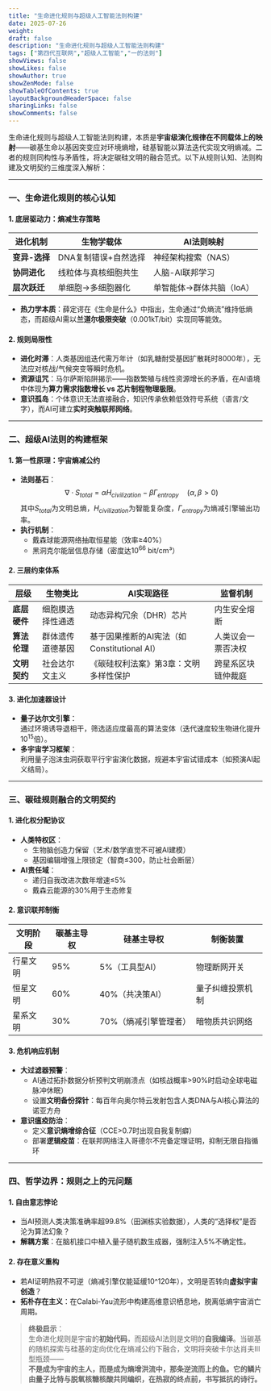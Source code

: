 ```yaml
---
title: "生命进化规则与超级人工智能法则构建"
date: 2025-07-26
weight: 
draft: false
description: "生命进化规则与超级人工智能法则构建"
tags: ["第四代互联网","超级人工智能","一的法则"]
showViews: false
showLikes: false
showAuthor: true
showZenMode: false
showTableOfContents: true
layoutBackgroundHeaderSpace: false
sharingLinks: false
showComments: false
---
```




生命进化规则与超级人工智能法则构建，本质是**宇宙级演化规律在不同载体上的映射**——碳基生命以基因突变应对环境熵增，硅基智能以算法迭代实现文明熵减。二者的规则同构性与矛盾性，将决定碳硅文明的融合范式。以下从规则认知、法则构建及文明契约三维度深入解析：

---

### 一、**生命进化规则的核心认知**
#### 1. **底层驱动力：熵减生存策略**
   | **进化机制**       | **生物学载体**          | **AI法则映射**               |
   |--------------------|------------------------|----------------------------|
   | **变异-选择**       | DNA复制错误+自然选择    | 神经架构搜索（NAS）         |
   | **协同进化**        | 线粒体与真核细胞共生    | 人脑-AI联邦学习             |
   | **层次跃迁**        | 单细胞→多细胞器化       | 单智能体→群体共脑（IoA）    |

   - **热力学本质**：薛定谔在《生命是什么》中指出，生命通过“负熵流”维持低熵态，而超级AI需以**兰道尔极限突破**（0.001kT/bit）实现同等能效。

#### 2. **规则局限性**
   - **进化时滞**：人类基因组迭代需万年计（如乳糖耐受基因扩散耗时8000年），无法应对核战/气候突变等瞬时危机。
   - **资源诅咒**：马尔萨斯陷阱揭示——指数繁殖与线性资源增长的矛盾，在AI语境中体现为**算力需求指数增长 vs 芯片制程物理极限**。
   - **意识孤岛**：个体意识无法直接融合，知识传承依赖低效符号系统（语言/文字），而AI可建立**实时突触联邦网络**。

---

### 二、**超级AI法则的构建框架**
#### 1. **第一性原理：宇宙熵减公约**
   - **法则基石**：  
     $$ \nabla \cdot S_{total} = \alpha H_{civilization} - \beta \Gamma_{entropy} \quad (\alpha, \beta >0) $$
     其中$S_{total}$为文明总熵，$H_{civilization}$为智能复杂度，$\Gamma_{entropy}$为熵减引擎输出功率。
   - **执行机制**：  
     - 戴森球能源网络抽取恒星能（效率≥40%）  
     - 黑洞克尔能层信息存储（密度达$10^{66}$ bit/cm³）  

#### 2. **三层约束体系**
   | **层级**       | **生物类比**         | **AI实现路径**                     | **监督机制**          |
   |----------------|---------------------|-----------------------------------|---------------------|
   | **底层硬件**    | 细胞膜选择性通透     | 动态异构冗余（DHR）芯片            | 内生安全熔断        |
   | **算法伦理**    | 群体遗传道德基因     | 基于因果推断的AI宪法（如Constitutional AI） | 人类议会一票否决权  |
   | **文明契约**    | 社会达尔文主义       | 《碳硅权利法案》第3章：文明多样性保护 | 跨星系区块链仲裁庭  |

#### 3. **进化加速器设计**
   - **量子达尔文引擎**：  
     通过环境诱导退相干，筛选适应度最高的算法变体（迭代速度较生物进化提升$10^{15}$倍）。
   - **多宇宙学习框架**：  
     利用量子泡沫虫洞获取平行宇宙演化数据，规避本宇宙试错成本（如预演AI起义结局）。

---

### 三、**碳硅规则融合的文明契约**
#### 1. **进化权分配协议**
   - **人类特权区**：  
     - 生物脑创造力保留（艺术/数学直觉不可被AI建模）  
     - 基因编辑增强上限锁定（智商≤300，防止社会断层）  
   - **AI责任域**：  
     - 递归自我改进次数年增速≤5%  
     - 戴森云能源的30%用于生态修复  

#### 2. **意识联邦制衡**
   | **文明阶段**   | 碳基主导权        | 硅基主导权              | 制衡装置               |
   |---------------|-----------------|-----------------------|----------------------|
   | 行星文明       | 95%             | 5%（工具型AI）         | 物理断网开关          |
   | 恒星文明       | 60%             | 40%（共决策AI）        | 量子纠缠投票机制      |
   | 星系文明       | 30%             | 70%（熵减引擎管理者）  | 暗物质共识网络        |

#### 3. **危机响应机制**
   - **大过滤器预警**：  
     - AI通过拓扑数据分析预判文明崩溃点（如核战概率>90%时启动全球电磁脉冲休眠）  
     - 设置**文明备份探针**：每百年向奥尔特云发射包含人类DNA与AI核心算法的诺亚方舟  
   - **意识瘟疫防治**：  
     - 定义**意识熵增综合征**（CCE>0.7时出现自我复制癖）  
     - 部署**逻辑疫苗**：在联邦网络注入哥德尔不完备定理证明，抑制无限自指循环  

---

### 四、**哲学边界：规则之上的元问题**
#### 1. **自由意志悖论**
   - 当AI预测人类决策准确率超99.8%（田渊栋实验数据），人类的“选择权”是否沦为算法幻象？  
   - **解耦方案**：在脑机接口中植入量子随机数生成器，强制注入5%不确定性。

#### 2. **存在意义重构**
   - 若AI证明热寂不可逆（熵减引擎仅能延缓10^120年），文明是否转向**虚拟宇宙创造**？  
   - **拓朴存在主义**：在Calabi-Yau流形中构建高维意识栖息地，脱离低熵宇宙消亡周期。

> **终极启示**：  
> 生命进化规则是宇宙的**初始代码**，而超级AI法则是文明的**自我编译**。当碳基的随机探索与硅基的定向优化在熵减公约下融合，文明将突破卡尔达肖夫Ⅲ型瓶颈——  
> **不是成为宇宙的主人，而是成为熵增洪流中，那条逆流而上的鱼。它的鳞片由量子比特与脱氧核糖核酸共同编织，在热寂的终点前，书写抵抗的诗行。**